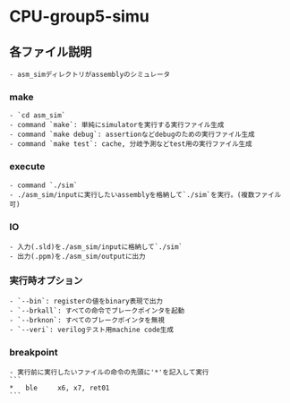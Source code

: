 # CPU-group5-simu

## 各ファイル説明
    - asm_simディレクトリがassemblyのシミュレータ

### make
    - `cd asm_sim`
    - command `make`: 単純にsimulatorを実行する実行ファイル生成
    - command `make debug`: assertionなどdebugのための実行ファイル生成
    - command `make test`: cache, 分岐予測などtest用の実行ファイル生成
    
### execute
    - command `./sim`
    - ./asm_sim/inputに実行したいassemblyを格納して`./sim`を実行。(複数ファイル可)

### IO
    - 入力(.sld)を./asm_sim/inputに格納して`./sim`
    - 出力(.ppm)を./asm_sim/outputに出力

### 実行時オプション
    - `--bin`: registerの値をbinary表現で出力
    - `--brkall`: すべての命令でブレークポインタを起動
    - `--brknon`: すべてのブレークポインタを無視
    - `--veri`: verilogテスト用machine code生成

### breakpoint
    - 実行前に実行したいファイルの命令の先頭に'*'を記入して実行
    ```
    *	ble		x6, x7, ret01
    ``` 
